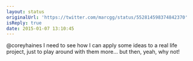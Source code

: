 ```yaml
---
layout: status
originalUrl: 'https://twitter.com/marcgg/status/552814598374842370'
isReply: true
date: 2015-01-07 13:10:45
---
```


@coreyhaines I need to see how I can apply some ideas to a real life project, just to play around with them more… but then, yeah, why not!
